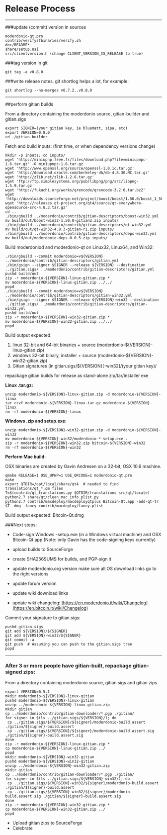 Release Process
====================

* * *

###update (commit) version in sources


	moderdonio-qt.pro
	contrib/verifysfbinaries/verify.sh
	doc/README*
	share/setup.nsi
	src/clientversion.h (change CLIENT_VERSION_IS_RELEASE to true)

###tag version in git

	git tag -a v0.8.0

###write release notes. git shortlog helps a lot, for example:

	git shortlog --no-merges v0.7.2..v0.8.0

* * *

##perform gitian builds

 From a directory containing the moderdonio source, gitian-builder and gitian.sigs
  
	export SIGNER=(your gitian key, ie bluematt, sipa, etc)
	export VERSION=0.8.0
	cd ./gitian-builder

 Fetch and build inputs: (first time, or when dependency versions change)

	mkdir -p inputs; cd inputs/
	wget 'http://miniupnp.free.fr/files/download.php?file=miniupnpc-1.6.tar.gz' -O miniupnpc-1.6.tar.gz
	wget 'http://www.openssl.org/source/openssl-1.0.1c.tar.gz'
	wget 'http://download.oracle.com/berkeley-db/db-4.8.30.NC.tar.gz'
	wget 'http://zlib.net/zlib-1.2.6.tar.gz'
	wget 'ftp://ftp.simplesystems.org/pub/libpng/png/src/libpng-1.5.9.tar.gz'
	wget 'http://fukuchi.org/works/qrencode/qrencode-3.2.0.tar.bz2'
	wget 'http://downloads.sourceforge.net/project/boost/boost/1.50.0/boost_1_50_0.tar.bz2'
	wget 'http://releases.qt-project.org/qt4/source/qt-everywhere-opensource-src-4.8.3.tar.gz'
	cd ..
	./bin/gbuild ../moderdonio/contrib/gitian-descriptors/boost-win32.yml
	mv build/out/boost-win32-1.50.0-gitian2.zip inputs/
	./bin/gbuild ../moderdonio/contrib/gitian-descriptors/qt-win32.yml
	mv build/out/qt-win32-4.8.3-gitian-r1.zip inputs/
	./bin/gbuild ../moderdonio/contrib/gitian-descriptors/deps-win32.yml
	mv build/out/moderdonio-deps-0.0.5.zip inputs/

 Build moderdoniod and moderdonio-qt on Linux32, Linux64, and Win32:
  
	./bin/gbuild --commit moderdonio=v${VERSION} ../moderdonio/contrib/gitian-descriptors/gitian.yml
	./bin/gsign --signer $SIGNER --release ${VERSION} --destination ../gitian.sigs/ ../moderdonio/contrib/gitian-descriptors/gitian.yml
	pushd build/out
	zip -r moderdonio-${VERSION}-linux-gitian.zip *
	mv moderdonio-${VERSION}-linux-gitian.zip ../../
	popd
	./bin/gbuild --commit moderdonio=v${VERSION} ../moderdonio/contrib/gitian-descriptors/gitian-win32.yml
	./bin/gsign --signer $SIGNER --release ${VERSION}-win32 --destination ../gitian.sigs/ ../moderdonio/contrib/gitian-descriptors/gitian-win32.yml
	pushd build/out
	zip -r moderdonio-${VERSION}-win32-gitian.zip *
	mv moderdonio-${VERSION}-win32-gitian.zip ../../
	popd

  Build output expected:

  1. linux 32-bit and 64-bit binaries + source (moderdonio-${VERSION}-linux-gitian.zip)
  2. windows 32-bit binary, installer + source (moderdonio-${VERSION}-win32-gitian.zip)
  3. Gitian signatures (in gitian.sigs/${VERSION}[-win32]/(your gitian key)/

repackage gitian builds for release as stand-alone zip/tar/installer exe

**Linux .tar.gz:**

	unzip moderdonio-${VERSION}-linux-gitian.zip -d moderdonio-${VERSION}-linux
	tar czvf moderdonio-${VERSION}-linux.tar.gz moderdonio-${VERSION}-linux
	rm -rf moderdonio-${VERSION}-linux

**Windows .zip and setup.exe:**

	unzip moderdonio-${VERSION}-win32-gitian.zip -d moderdonio-${VERSION}-win32
	mv moderdonio-${VERSION}-win32/moderdonio-*-setup.exe .
	zip -r moderdonio-${VERSION}-win32.zip bitcoin-${VERSION}-win32
	rm -rf moderdonio-${VERSION}-win32

**Perform Mac build:**

  OSX binaries are created by Gavin Andresen on a 32-bit, OSX 10.6 machine.

	qmake RELEASE=1 USE_UPNP=1 USE_QRCODE=1 moderdonio-qt.pro
	make
	export QTDIR=/opt/local/share/qt4  # needed to find translations/qt_*.qm files
	T=$(contrib/qt_translations.py $QTDIR/translations src/qt/locale)
	python2.7 share/qt/clean_mac_info_plist.py
	python2.7 contrib/macdeploy/macdeployqtplus Bitcoin-Qt.app -add-qt-tr $T -dmg -fancy contrib/macdeploy/fancy.plist

 Build output expected: Bitcoin-Qt.dmg

###Next steps:

* Code-sign Windows -setup.exe (in a Windows virtual machine) and
  OSX Bitcoin-Qt.app (Note: only Gavin has the code-signing keys currently)

* upload builds to SourceForge

* create SHA256SUMS for builds, and PGP-sign it

* update moderdonio.org version
  make sure all OS download links go to the right versions

* update forum version

* update wiki download links

* update wiki changelog: [https://en.moderdonio.it/wiki/Changelog](https://en.bitcoin.it/wiki/Changelog)

Commit your signature to gitian.sigs:

	pushd gitian.sigs
	git add ${VERSION}/${SIGNER}
	git add ${VERSION}-win32/${SIGNER}
	git commit -a
	git push  # Assuming you can push to the gitian.sigs tree
	popd

-------------------------------------------------------------------------

### After 3 or more people have gitian-built, repackage gitian-signed zips:

From a directory containing moderdonio source, gitian.sigs and gitian zips

	export VERSION=0.5.1
	mkdir moderdonio-${VERSION}-linux-gitian
	pushd moderdonio-${VERSION}-linux-gitian
	unzip ../moderdonio-${VERSION}-linux-gitian.zip
	mkdir gitian
	cp ../moderdonio/contrib/gitian-downloader/*.pgp ./gitian/
	for signer in $(ls ../gitian.sigs/${VERSION}/); do
	 cp ../gitian.sigs/${VERSION}/${signer}/moderdonio-build.assert ./gitian/${signer}-build.assert
	 cp ../gitian.sigs/${VERSION}/${signer}/moderdonio-build.assert.sig ./gitian/${signer}-build.assert.sig
	done
	zip -r moderdonio-${VERSION}-linux-gitian.zip *
	cp moderdonio-${VERSION}-linux-gitian.zip ../
	popd
	mkdir moderdonio-${VERSION}-win32-gitian
	pushd moderdonio-${VERSION}-win32-gitian
	unzip ../moderdonio-${VERSION}-win32-gitian.zip
	mkdir gitian
	cp ../moderdonio/contrib/gitian-downloader/*.pgp ./gitian/
	for signer in $(ls ../gitian.sigs/${VERSION}-win32/); do
	 cp ../gitian.sigs/${VERSION}-win32/${signer}/moderdonio-build.assert ./gitian/${signer}-build.assert
	 cp ../gitian.sigs/${VERSION}-win32/${signer}/moderdonio-build.assert.sig ./gitian/${signer}-build.assert.sig
	done
	zip -r moderdonio-${VERSION}-win32-gitian.zip *
	cp moderdonio-${VERSION}-win32-gitian.zip ../
	popd

- Upload gitian zips to SourceForge
- Celebrate 
